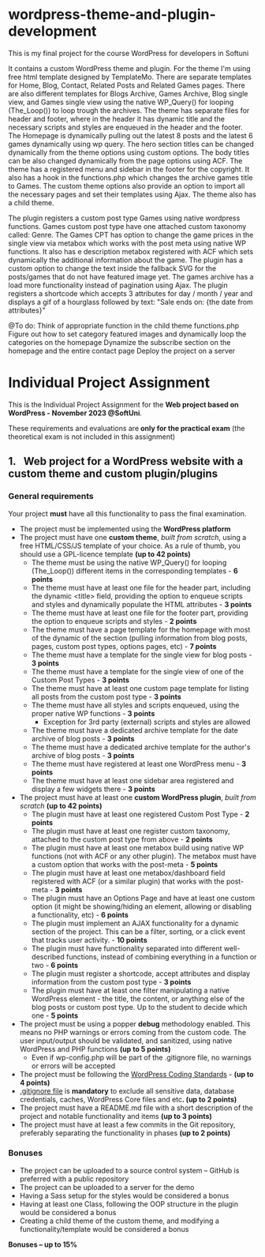 # wordpress-theme-and-plugin-development
This is my final project for the course WordPress for developers in Softuni

It contains a custom WordPress theme and plugin. For the theme I'm using free html template designed by TemplateMo.
There are separate templates for Home, Blog, Contact, Related Posts and Related Games pages.
There are also different templates for Blogs Archive, Games Archive, Blog single view, and Games single view using the native WP_Query() for looping (The_Loop()) to loop trough the archives.
The theme has separate files for header and footer, where in the header it has dynamic title and the necessary scripts and styles are enqueued in the header and the footer. 
The Homepage is dynamically pulling out the latest 8 posts and the latest 6 games dynamically using wp query. The hero section titles can be changed dynamically from the theme options using custom options. The body titles can be also changed dynamically from the page options using ACF. 
The theme has a registered menu and sidebar in the footer for the copyright. It also has a hook in the functions.php which changes the archive games title to Games.
The custom theme options also provide an option to import all the necessary pages and set their templates using Ajax.
The theme also has a child theme.

The plugin registers a custom post type Games using native wordpress functions.
Games custom post type have one attached custom taxonomy called: Genre.
The Games CPT has option to change the game prices in the single view via metabox which works with the post meta using native WP functions. It also has e description metabox registered with ACF which sets dynamically the additional information about the game.
The plugin has a custom option to change the text inside the fallback SVG for the  posts/games that do not have featured image yet.
The games archive has a load more functionality instead of pagination using Ajax.
The plugin registers a shortcode which accepts 3 attributes for day / month / year and displays a gif of a hourglass followed by text: "Sale ends on: {the date from attributes}"


@To do:
Think of appropriate function in the child theme functions.php
Figure out how to set category featured images and dynamically loop the categories on the homepage
Dynamize the subscribe section on the homepage and the entire contact page
Deploy the project on a server




<h1>Individual Project Assignment</h1>
This is the Individual Project Assignment for the <strong>Web project based on WordPress - November 2023 @SoftUni</strong>.

These requirements and evaluations are<strong> only for the practical exam</strong> (the theoretical exam is not included in this assignment)
<h2>1.   Web project for a WordPress website with a custom theme and custom plugin/plugins</h2>
<h3>General requirements</h3>
Your project <strong>must</strong> have all this functionality to pass the final examination.
<ul>
 	<li>The project must be implemented using the <strong>WordPress platform</strong></li>
 	<li>The project must have one <strong>custom theme</strong>, <em>built from scratch</em>, using a free HTML/CSS/JS template of your choice. As a rule of thumb, you should use a GPL-licence template <strong>(up to 42 points)</strong>
<ul>
 	<li>The theme must be using the native WP_Query() for looping (The_Loop()) different items in the corresponding templates - <strong>6 points</strong></li>
 	<li>The theme must have at least one file for the header part, including the dynamic &lt;title&gt; field, providing the option to enqueue scripts and styles and dynamically populate the HTML attributes - <strong>3 points</strong></li>
 	<li>The theme must have at least one file for the footer part, providing the option to enqueue scripts and styles - <strong>2 points</strong></li>
 	<li>The theme must have a page template for the homepage with most of the dynamic of the section (pulling information from blog posts, pages, custom post types, options pages, etc) - <strong>7 points</strong></li>
 	<li>The theme must have a template for the single view for blog posts - <strong>3 points</strong></li>
 	<li>The theme must have a template for the single view of one of the Custom Post Types - <strong>3 points</strong></li>
 	<li>The theme must have at least one custom page template for listing all posts from the custom post type - <strong>3 points</strong></li>
 	<li>The theme must have all styles and scripts enqueued, using the proper native WP functions - <strong>3 points</strong>
<ul>
 	<li>Exception for 3rd party (external) scripts and styles are allowed</li>
</ul>
</li>
 	<li>The theme must have a dedicated archive template for the date archive of blog posts - <strong>3 points</strong></li>
 	<li>The theme must have a dedicated archive template for the author's archive of blog posts - <strong>3 points</strong></li>
 	<li>The theme must have registered at least one WordPress menu - <strong>3 points</strong></li>
 	<li>The theme must have at least one sidebar area registered and display a few widgets there - <strong>3 points</strong></li>
</ul>
</li>
 	<li>The project must have at least one <strong>custom WordPress plugin</strong>, <em>built from scratch</em> <strong>(up to 42 points)</strong>
<ul>
 	<li>The plugin must have at least one registered Custom Post Type - <strong>2 points</strong></li>
 	<li>The plugin must have at least one register custom taxonomy, attached to the custom post type from above - <strong>2 points</strong></li>
 	<li>The plugin must have at least one metabox build using native WP functions (not with ACF or any other plugin). The metabox must have a custom option that works with the post-meta - <strong>5 points</strong></li>
 	<li>The plugin must have at least one metabox/dashboard field registered with ACF (or a similar plugin) that works with the post-meta - <strong>3 points</strong></li>
 	<li>The plugin must have an Options Page and have at least one custom option (it might be showing/hiding an element, allowing or disabling a functionality, etc) - <strong>6 points</strong></li>
 	<li>The plugin must implement an AJAX functionality for a dynamic section of the project. This can be a filter, sorting, or a click event that tracks user activity. - <strong>10 points</strong></li>
 	<li>The plugin must have functionality separated into different well-described functions, instead of combining everything in a function or two - <strong>6 points</strong></li>
 	<li>The plugin must register a shortcode, accept attributes and display information from the custom post type - <strong>3 points</strong></li>
 	<li>The plugin must have at least one filter manipulating a native WordPress element - the title, the content, or anything else of the blog posts or custom post type. Up to the student to decide which one - <strong>5 points</strong></li>
</ul>
</li>
 	<li>The project must be using a popper <strong>debug</strong> methodology enabled. This means no PHP warnings or errors coming from the custom code. The user input/output should be validated, and sanitized, using native WordPress and PHP functions <strong>(up to 5 points)</strong>
<ul>
 	<li>Even if wp-config.php will be part of the .gitignore file, no warnings or errors will be accepted</li>
</ul>
</li>
 	<li>The project must be following the <a href="https://developer.wordpress.org/coding-standards/wordpress-coding-standards/">WordPress Coding Standards</a> - <strong>(up to 4 points)</strong></li>
 	<li><a href="https://github.com/metodiew/softuni-jobs/blob/master/.gitignore">.gitignore file</a> is <strong>mandatory</strong> to exclude all sensitive data, database credentials, caches, WordPress Core files and etc<strong>. (up to 2 points)</strong></li>
 	<li>The project must have a README.md file with a short description of the project and notable functionality and items <strong>(up to 3 points)</strong></li>
 	<li>The project must have at least a few commits in the Git repository, preferably separating the functionality in phases <strong>(up to 2 points)</strong></li>
</ul>
<h3>Bonuses</h3>
<ul>
 	<li>The project can be uploaded to a source control system – GitHub is preferred with a public repository</li>
 	<li>The project can be uploaded to a server for the demo</li>
 	<li>Having a Sass setup for the styles would be considered a bonus</li>
 	<li>Having at least one Class, following the OOP structure in the plugin would be considered a bonus</li>
 	<li>Creating a child theme of the custom theme, and modifying a functionality/template would be considered a bonus</li>
</ul>
<strong>Bonuses – up to 15%</strong>
